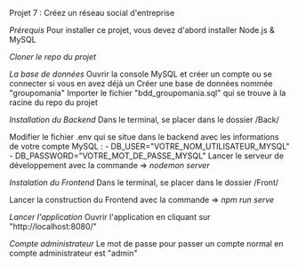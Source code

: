 Projet 7 : Créez un réseau social d'entreprise

*Prérequis*
Pour installer ce projet, vous devez d'abord installer Node.js & MySQL

*Cloner le repo du projet*

*La base de données*
Ouvrir la console MySQL et créer un compte ou se connecter si vous en avez déjà un
Créer une base de données nommée "groupomania"
Importer le fichier "bdd_groupomania.sql"  qui se trouve à la racine du repo du projet

*Installation du Backend*
Dans le terminal, se placer dans le dossier /Back/

Modifier le fichier .env qui se situe dans le backend avec les informations de votre compte MySQL :
    - DB_USER="VOTRE_NOM_UTILISATEUR_MYSQL"
    - DB_PASSWORD="VOTRE_MOT_DE_PASSE_MYSQL"
Lancer le serveur de développement avec la commande => *nodemon server*

*Instalation du Frontend*
Dans le terminal, se placer dans le dossier /Front/

Lancer la construction du Frontend avec la commande => *npm run serve*

*Lancer l'application*
Ouvrir l'application en cliquant sur "http://localhost:8080/"

*Compte administrateur*
Le mot de passe pour passer un compte normal en compte administrateur est "admin"